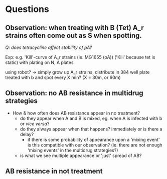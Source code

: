 # Questions

## Observation: when treating with B (Tet) A_r strains often come out as S when spotting.
  *Q: does tetracycline affect stability of pA?*
  
  Exp: e.g. 'Kill'-curve of A_r strains (ie. MG1655 (pA)) ('Kill' because tet is static) with plating on N, A plates

  using robot? -> simply grow up A_r strains, distribute in 384 well plate treated with b and spot every X min? (X = 30m, or 60m)

## Observation: no AB resistance in multidrug strategies

  - How & how often does AB resistance appear in no treatment?
      - do they appear when A and B is mixed, eg. when A is infected with b or *vice versa*?
      - do they always appear when that happens? immediately or is there a delay?
          - if there is some probability of appearance upon a 'mixing event' is this compatible with our observation?
            (ie. there are not enough 'mixing events' in the multidrug strategies?)
      - is what we see multiple appearance or 'just' spread of AB?

## AB resistance in not treatment


